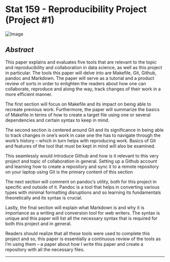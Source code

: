 # Stat 159 - Reproducibility Project (Project #1)

![Image](https://raw.githubusercontent.com/ucb-stat159/stat159-fall-2016/master/projects/proj01/images/stat159-logo.png)

## ***Abstract***

This paper explains and evaluates five tools that are relevant to the topic and reproducibility and collaboration in data science, as well as this project in particular. The tools this paper will delve into are Makefile, Git, Github, pandoc and Markdown. The paper will serve as a tutorial and a product review of sorts in order to enlighten the readers about how one can collaborate, reproduce and along the way, track changes of their work in a more efficient manner. 

The first section will focus on Makefile and its impact on being able to recreate previous work. Furthermore, the paper will summarize the basics of Makefile in terms of how to create a target file using one or several dependencies and certain syntax to keep in mind. 

The second section is centered around Git and its significance in being able to track changes in one’s work in case one the has to navigate through the work’s history – which in turn helps with reproducing work. Basics of Git and features of the tool that must be kept in mind will also be examined. 

This seamlessly would introduce Github and how is it relevant to this very project and topic of collaboration in general. Setting up a Github account and learning how to create a repository and sync it to a remote repository on your laptop using Git is the primary content of this section

The next section will comment on pandoc’s utility, both for this project in specific and outside of it. Pandoc is a tool that helps in converting various types with minimal formatting disruptions and so learning its fundamentals theoretically and its syntax is crucial. 

Lastly, the final section will explain what Markdown is and why it is importance as a writing and conversion tool for web writers. The syntax is unique and this paper will list all the necessary syntax that is required for both this project and in general. 

Readers should realize that all these tools were used to complete this project and so, this paper is essentially a continuous review of the tools as I’m using them – a paper about how I write this paper and create a repository with all the necessary files. 

---


